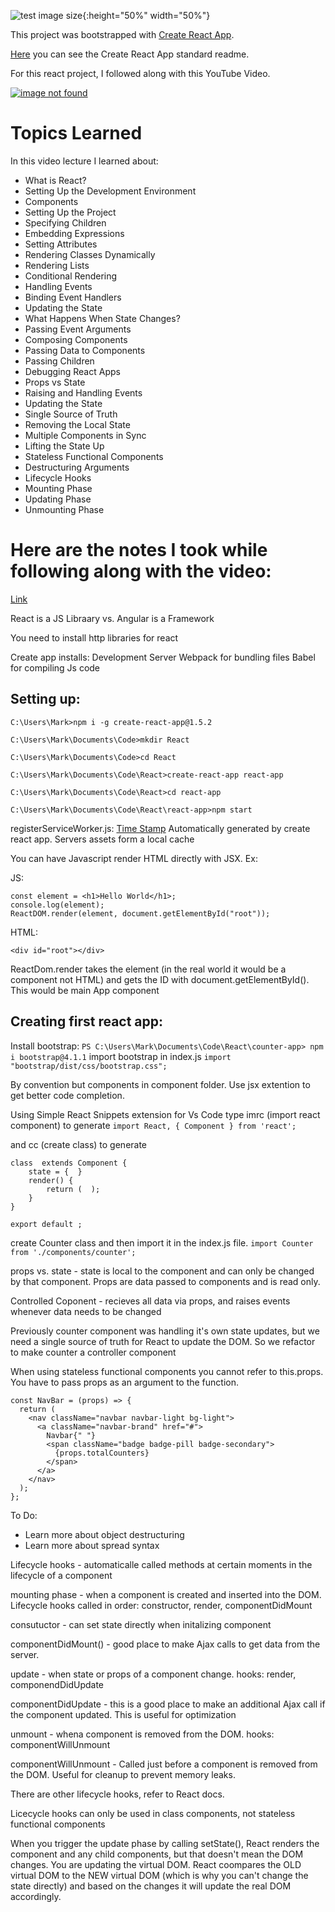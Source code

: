 ![test image size](./images/reactlogo.png){:height="50%" width="50%"}

This project was bootstrapped with [Create React App](https://github.com/facebook/create-react-app).

[Here](./create-react-app.md) you can see the Create React App standard readme.

For this react project, I followed along with this YouTube Video.

[![image not found](https://img.youtube.com/vi/Ke90Tje7VS0/0.jpg)](https://www.youtube.com/watch?v=Ke90Tje7VS0)

# Topics Learned

In this video lecture I learned about:

- What is React?
- Setting Up the Development Environment
- Components
- Setting Up the Project
- Specifying Children
- Embedding Expressions
- Setting Attributes
- Rendering Classes Dynamically
- Rendering Lists
- Conditional Rendering
- Handling Events
- Binding Event Handlers
- Updating the State
- What Happens When State Changes?
- Passing Event Arguments
- Composing Components
- Passing Data to Components
- Passing Children
- Debugging React Apps
- Props vs State
- Raising and Handling Events
- Updating the State
- Single Source of Truth
- Removing the Local State
- Multiple Components in Sync
- Lifting the State Up
- Stateless Functional Components
- Destructuring Arguments
- Lifecycle Hooks
- Mounting Phase
- Updating Phase
- Unmounting Phase

# Here are the notes I took while following along with the video:

[Link](https://www.youtube.com/watch?v=Ke90Tje7VS0)

React is a JS Libraary vs. Angular is a Framework

You need to install http libraries for react

Create app installs:
Development Server
Webpack for bundling files
Babel for compiling Js code

## Setting up:

```
C:\Users\Mark>npm i -g create-react-app@1.5.2

C:\Users\Mark\Documents\Code>mkdir React

C:\Users\Mark\Documents\Code>cd React

C:\Users\Mark\Documents\Code\React>create-react-app react-app

C:\Users\Mark\Documents\Code\React>cd react-app

C:\Users\Mark\Documents\Code\React\react-app>npm start

```

registerServiceWorker.js: [Time Stamp](https://youtu.be/Ke90Tje7VS0?t=937) Automatically generated by create react app. Servers assets form a local cache

You can have Javascript render HTML directly with JSX. Ex:

JS:

```
const element = <h1>Hello World</h1>;
console.log(element);
ReactDOM.render(element, document.getElementById("root"));
```

HTML:

```
<div id="root"></div>
```

ReactDom.render takes the element (in the real world it would be a component not HTML) and gets the ID with document.getElementById(). This would be main App component

## Creating first react app:

Install bootstrap: `PS C:\Users\Mark\Documents\Code\React\counter-app> npm i bootstrap@4.1.1`
import bootstrap in index.js `import "bootstrap/dist/css/bootstrap.css";`

By convention but components in component folder.
Use jsx extention to get better code completion.

Using Simple React Snippets extension for Vs Code type imrc (import react component) to generate `import React, { Component } from 'react';`

and cc (create class) to generate

```
class  extends Component {
    state = {  }
    render() {
        return (  );
    }
}

export default ;
```

create Counter class and then import it in the index.js file. `import Counter from './components/counter';`

props vs. state - state is local to the component and can only be changed by that component. Props are data passed to components and is read only.

Controlled Coponent - recieves all data via props, and raises events whenever data needs to be changed

Previously counter component was handling it's own state updates, but we need a single source of truth for React to update the DOM. So we refactor to make counter a controller component

When using stateless functional components you cannot refer to this.props. You have to pass props as an argument to the function.

```
const NavBar = (props) => {
  return (
    <nav className="navbar navbar-light bg-light">
      <a className="navbar-brand" href="#">
        Navbar{" "}
        <span className="badge badge-pill badge-secondary">
          {props.totalCounters}
        </span>
      </a>
    </nav>
  );
};
```

To Do:

- Learn more about object destructuring
- Learn more about spread syntax

Lifecycle hooks - automaticalle called methods at certain moments in the lifecycle of a component

mounting phase - when a component is created and inserted into the DOM. Lifecycle hooks called in order: constructor, render, componentDidMount

consutuctor - can set state directly when initalizing component

componentDidMount() - good place to make Ajax calls to get data from the server.

update - when state or props of a component change. hooks: render, componendDidUpdate

componentDidUpdate - this is a good place to make an additional Ajax call if the component updated. This is useful for optimization

unmount - whena component is removed from the DOM. hooks: componentWillUnmount

componentWillUnmount - Called just before a component is removed from the DOM. Useful for cleanup to prevent memory leaks.

There are other lifecycle hooks, refer to React docs.

Licecycle hooks can only be used in class components, not stateless functional components

When you trigger the update phase by calling setState(), React renders the component and any child components, but that doesn't mean the DOM changes. You are updating the virtual DOM. React coompares the OLD virtual DOM to the NEW virtual DOM (which is why you can't change the state directly) and based on the changes it will update the real DOM accordingly.

